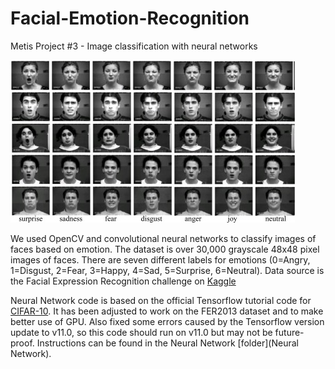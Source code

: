 # Facial-Emotion-Recognition
Metis Project #3 - Image classification with neural networks 

![faces](cohn-kanade.png)

We used OpenCV and convolutional neural networks to classify images of faces based on emotion. The dataset is over 30,000 grayscale 48x48 pixel images of faces. There are seven different labels for emotions (0=Angry, 1=Disgust, 2=Fear, 3=Happy, 4=Sad, 5=Surprise, 6=Neutral). Data source is the Facial Expression Recognition challenge on [Kaggle](https://www.kaggle.com/c/challenges-in-representation-learning-facial-expression-recognition-challenge/data)
 

Neural Network code is based on the official Tensorflow tutorial code for [CIFAR-10](https://github.com/tensorflow/tensorflow/tree/r0.11/tensorflow/models/image/cifar10/). It has been adjusted to work on the FER2013 dataset and to make better use of GPU. Also fixed some errors caused by the Tensorflow version update to v11.0, so this code should run on v11.0 but may not be future-proof. Instructions can be found in the Neural Network [folder](Neural Network). 


